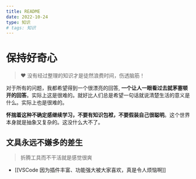 ```yaml
---
title: README
date: 2022-10-24
type: 知识
# tags: 知识
---
```


# 保持好奇心

> ❤️ 没有经过整理的知识才是徒然浪费时间，伤透脑筋！

对于所有的问题，我都希望得到一个很漂亮的回答, **一个让人一眼看过去就茅塞顿开的回答**。实际上这是很难的。就好比人们总是希望一句话就说清楚生活的意义是什么。实际上也是很难的。

**怀揣着这种不确定感继续学习，不要有知识包袱，不要假装自己很聪明**。这个世界本身就是抽象又复杂的。这没什么大不了。

## 文具永远不嫌多的差生

> 折腾工具而不干活就是感觉很爽

- [[VSCode 因为插件丰富、功能强大被大家喜欢，真是令人烦恼啊]]
